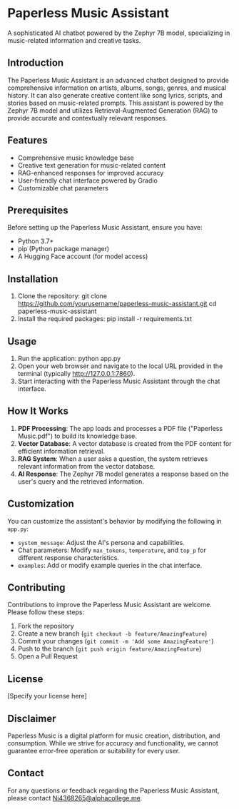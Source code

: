 # Paperless Music Assistant
A sophisticated AI chatbot powered by the Zephyr 7B model, specializing in music-related information and creative tasks.
## Introduction
The Paperless Music Assistant is an advanced chatbot designed to provide comprehensive information on artists, albums, songs, genres, and musical history. It can also generate creative content like song lyrics, scripts, and stories based on music-related prompts. This assistant is powered by the Zephyr 7B model and utilizes Retrieval-Augmented Generation (RAG) to provide accurate and contextually relevant responses.
## Features
- Comprehensive music knowledge base
- Creative text generation for music-related content
- RAG-enhanced responses for improved accuracy
- User-friendly chat interface powered by Gradio
- Customizable chat parameters
## Prerequisites
Before setting up the Paperless Music Assistant, ensure you have:
- Python 3.7+
- pip (Python package manager)
- A Hugging Face account (for model access)
## Installation
1. Clone the repository:
   git clone https://github.com/yourusername/paperless-music-assistant.git
   cd paperless-music-assistant
2. Install the required packages:
   pip install -r requirements.txt
## Usage
1. Run the application:
   python app.py
2. Open your web browser and navigate to the local URL provided in the terminal (typically http://127.0.0.1:7860).
3. Start interacting with the Paperless Music Assistant through the chat interface.
## How It Works
1. **PDF Processing**: The app loads and processes a PDF file ("Paperless Music.pdf") to build its knowledge base.
2. **Vector Database**: A vector database is created from the PDF content for efficient information retrieval.
3. **RAG System**: When a user asks a question, the system retrieves relevant information from the vector database.
4. **AI Response**: The Zephyr 7B model generates a response based on the user's query and the retrieved information.
## Customization
You can customize the assistant's behavior by modifying the following in `app.py`:
- `system_message`: Adjust the AI's persona and capabilities.
- Chat parameters: Modify `max_tokens`, `temperature`, and `top_p` for different response characteristics.
- `examples`: Add or modify example queries in the chat interface.
## Contributing
Contributions to improve the Paperless Music Assistant are welcome. Please follow these steps:
1. Fork the repository
2. Create a new branch (`git checkout -b feature/AmazingFeature`)
3. Commit your changes (`git commit -m 'Add some AmazingFeature'`)
4. Push to the branch (`git push origin feature/AmazingFeature`)
5. Open a Pull Request
## License
[Specify your license here]
## Disclaimer
Paperless Music is a digital platform for music creation, distribution, and consumption. While we strive for accuracy and functionality, we cannot guarantee error-free operation or suitability for every user.
## Contact
For any questions or feedback regarding the Paperless Music Assistant, please contact Ni4368265@alphacollege.me.
